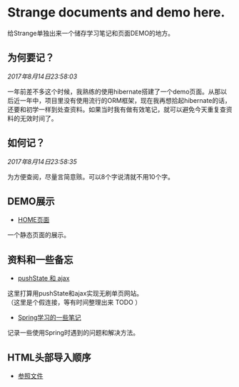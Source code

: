 # Strange documents and demo here.
给Strange单独出来一个储存学习笔记和页面DEMO的地方。  

## 为何要记？
*2017年8月14日23:58:03*  

一年前差不多这个时候，我熟练的使用hibernate搭建了一个demo页面。从那以后近一年中，项目里没有使用流行的ORM框架，现在我再想拾起hibernate的话，还要和初学一样到处查资料。如果当时我有做有效笔记，就可以避免今天重复查资料的无效时间了。

## 如何记？
*2017年8月14日23:58:35*  

为方便查阅，尽量言简意赅。可以8个字说清就不用10个字。

## DEMO展示

* [HOME页面](DEMO/home.html)  

一个静态页面的展示。


## 资料和一些备忘

* [pushState 和 ajax](dummy)  

这里打算用pushState和ajax实现无刷单页网站。  
（这里是个假连接，等有时间整理出来 TODO ）

* [Spring学习的一些笔记](../Strange_DOC&DEMO/DOC/Spring_notes.md)

记录一些使用Spring时遇到的问题和解决方法。  


## HTML头部导入顺序

* [参照文件](DEMO/head.md)